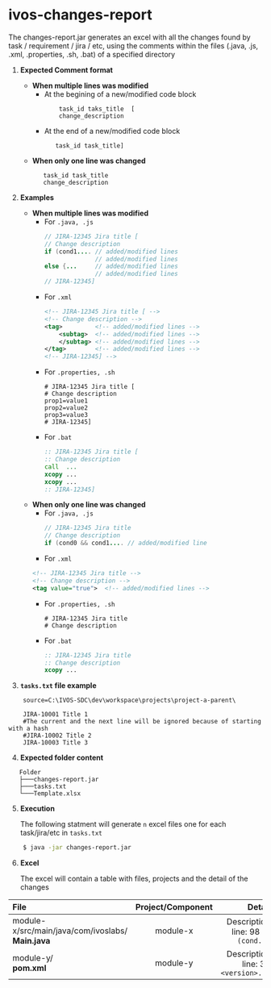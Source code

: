# ivos-changes-report

The changes-report.jar generates an excel with all the changes found by task / requirement / jira / etc, using the comments within the files (.java, .js, .xml, .properties, .sh, .bat) of a specified directory



1. **Expected Comment format**
     - **When multiple lines was modified**
       - At the begining of a new/modified code block
         ```
             task_id taks_title  [
             change_description
         ```
        - At the end of a new/modified code block
          ```
             task_id task_title]
            ```
     - **When only one line was changed**
         ```
            task_id task_title
            change_description
         ```
        
2. **Examples**         
     - **When multiple lines was modified**
       - For `.java, .js` 
         ```JAVA    
         // JIRA-12345 Jira title [
         // Change description
         if (cond1.... // added/modified lines 
                       // added/modified lines 
         else {...     // added/modified lines 
                       // added/modified lines 
         // JIRA-12345]
         ```
       - For `.xml`     
         ```xml    
         <!-- JIRA-12345 Jira title [ -->
         <!-- Change description -->
         <tag>         <!-- added/modified lines -->
             <subtag>  <!-- added/modified lines -->
             </subtag> <!-- added/modified lines -->
         </tag>        <!-- added/modified lines -->
         <!-- JIRA-12345] -->
          ```
       - For `.properties, .sh`  
         ```properties    
         # JIRA-12345 Jira title [
         # Change description
         prop1=value1
         prop2=value2
         prop3=value3
         # JIRA-12345]
         ```
       - For `.bat` 
         ```bat    
         :: JIRA-12345 Jira title [
         :: Change description
         call  ...
         xcopy ...
         xcopy ...
         :: JIRA-12345]
         ```
     - **When only one line was changed**
       - For `.java, .js` 
         ```JAVA     
         // JIRA-12345 Jira title 
         // Change description
         if (cond0 && cond1.... // added/modified line
         ```
        - For `.xml`     
         ```xml    
         <!-- JIRA-12345 Jira title -->
         <!-- Change description -->
         <tag value="true">  <!-- added/modified lines -->
          ```
       - For `.properties, .sh`  
         ```properties    
         # JIRA-12345 Jira title 
         # Change description
         ```
       - For `.bat` 
         ```bat    
         :: JIRA-12345 Jira title 
         :: Change description
         xcopy ...
         ```
    
    
3. **`tasks.txt` file example**

```properties
    source=C:\IVOS-SDC\dev\workspace\projects\project-a-parent\

    JIRA-10001 Title 1
    #The current and the next line will be ignored because of starting with a hash
    #JIRA-10002 Title 2
    JIRA-10003 Title 3
```

4. **Expected folder content**
   
```  
   Folder 
   ├───changes-report.jar
   ├───tasks.txt
   └───Template.xlsx
```  
    


5. **Execution**
   
   The following statment will generate `n` excel files one for each task/jira/etc in `tasks.txt`
```bash
    $ java -jar changes-report.jar
```

6. **Excel**

   The excel will contain a table with files, projects and the detail of the changes

|                           File                                 | Project/Component   |   Detail        |
| :---                                                           |     :---:           |          ---:   |
| module-x/src/main/java/com/ivoslabs/<br>**Main.java**   | module-x | Description<br> line: 98 `if (cond...`  |
| module-y/<br>**pom.xml**                                | module-y | Description<br> line: 32 `<version>...` |




